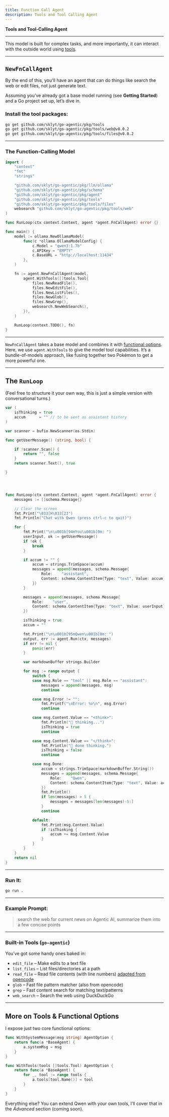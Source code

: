 ```yaml
---
title: Function Call Agent
description: Tools and Tool Calling Agent
---
```


**Tools and Tool-Calling Agent**

---

This model is built for complex tasks, and more importantly, it can interact with the outside world using [tools](https://ollama.com/blog/tool-support).

---

## `NewFnCallAgent`

By the end of this, you'll have an agent that can do things like search the web or edit files, not just generate text.

Assuming you’ve already got a base model running (see **Getting Started**) and a Go project set up, let’s dive in.

### Install the tool packages:

```bash
go get github.com/sklyt/go-agentic/pkg/tools
go get github.com/sklyt/go-agentic/pkg/tools/web@v0.0.2
go get github.com/sklyt/go-agentic/pkg/tools/files@v0.0.2
```

---

### The Function-Calling Model

```go
import (
	"context"
	"fmt"
	"strings"

	"github.com/sklyt/go-agentic/pkg/llm/ollama"
	"github.com/sklyt/go-agentic/pkg/schema"
	"github.com/sklyt/go-agentic/pkg/agent"
	"github.com/sklyt/go-agentic/pkg/tools"
	"github.com/sklyt/go-agentic/pkg/tools/files"
	websearch "github.com/sklyt/go-agentic/pkg/tools/web"
)

func RunLoop(ctx context.Context, agent *agent.FnCallAgent) error {}

func main() {
	model := ollama.NewOllamaModel(
		func(c *ollama.OllamaModelConfig) {
			c.Model = "qwen3:1.7b"
			c.APIKey = "EMPTY"
			c.BaseURL = "http://localhost:11434"
		},
	)

	fn := agent.NewFnCallAgent(model,
		agent.WithTools([]tools.Tool{
			files.NewReadFile(),
			files.NewEditFile(),
			files.NewListFiles(),
			files.NewGlob(),
			files.NewGrep(),
			websearch.NewWebSearch(),
		}),
	)

	RunLoop(context.TODO(), fn)
}
```

---

`NewFnCallAgent` takes a base model and combines it with [functional options](https://dev.to/sfundomhlungu/golang-master-class-functional-options-5a00).
Here, we use `agent.WithTools` to give the model tool capabilities. It’s a bundle-of-models approach, like fusing together two Pokémon to get a more powerful one.

---

## The `RunLoop`

(Feel free to structure it your own way, this is just a simple version with conversational turns.)

```go
var (
	isThinking = true
	accum      = "" // to be sent as assistant history
)

var scanner = bufio.NewScanner(os.Stdin)

func getUserMessage() (string, bool) {

	if !scanner.Scan() {
		return "", false
	}
	return scanner.Text(), true

}




func RunLoop(ctx context.Context, agent *agent.FnCallAgent) error {
	messages := []schema.Message{}

	// Clear the screen
	fmt.Print("\033[H\033[2J")
	fmt.Println("Chat with Qwen (press ctrl-c to quit)")

	for {
		fmt.Print("\n\u001b[94mYou\u001b[0m: ")
		userInput, ok := getUserMessage()
		if !ok {
			break
		}

		if accum != "" {
			accum = strings.TrimSpace(accum)
			messages = append(messages, schema.Message{
				Role:    "assistant",
				Content: schema.ContentItem{Type: "text", Value: accum},
			})
		}

		messages = append(messages, schema.Message{
			Role:    "user",
			Content: schema.ContentItem{Type: "text", Value: userInput},
		})

		isThinking = true
		accum = ""

		fmt.Print("\n\u001b[95mQwen\u001b[0m: ")
		output, err := agent.Run(ctx, messages)
		if err != nil {
			panic(err)
		}

		var markdownBuffer strings.Builder

		for msg := range output {
			switch {
			case msg.Role == "tool" || msg.Role == "assistant":
				messages = append(messages, msg)
				continue

			case msg.Error != "":
				fmt.Printf("\nError: %v\n", msg.Error)
				continue

			case msg.Content.Value == "<think>":
				fmt.Println("🤔 thinking...")
				isThinking = true
				continue

			case msg.Content.Value == "</think>":
				fmt.Println("🤔 done thinking.")
				isThinking = false
				continue

			case msg.Done:
				accum = strings.TrimSpace(markdownBuffer.String())
				messages = append(messages, schema.Message{
					Role:    "Qwen",
					Content: schema.ContentItem{Type: "text", Value: accum},
				})
				fmt.Println()
				if len(messages) > 5 {
					messages = messages[len(messages)-5:]
				}
				continue

			default:
				fmt.Print(msg.Content.Value)
				if !isThinking {
					accum += msg.Content.Value
				}
			}
		}
	}
	return nil
}
```

---

### Run It:

```bash
go run .
```

---

### Example Prompt:

> search the web for current news on Agentic AI, summarize them into a few concise points


---

### Built-in Tools (`go-agentic`)

You’ve got some handy ones baked in:

* `edit_file` – Make edits to a text file
* `list_files` – List files/directories at a path
* `read_file` – Read file contents (with line numbers) [adapted from opencode](https://github.com/sst/opencode)
* `glob` – Fast file pattern matcher (also from opencode)
* `grep` – Fast content search for matching text/patterns
* `web_search` – Search the web using DuckDuckGo

---

## More on Tools & Functional Options

I expose just two core functional options:

```go
func WithSystemMessage(msg string) AgentOption {
	return func(a *BaseAgent) {
		a.systemMsg = msg
	}
}

func WithTools(tools []tools.Tool) AgentOption {
	return func(a *BaseAgent) {
		for _, tool := range tools {
			a.tools[tool.Name()] = tool
		}
	}
}
```

Everything else?
You can extend Qwen with your own tools, I’ll cover that in the *Advanced* section (coming soon).

